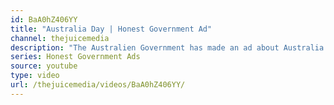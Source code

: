 ```yaml
---
id: BaA0hZ406YY
title: "Australia Day | Honest Government Ad"
channel: thejuicemedia
description: "The Australien Government has made an ad about Australia Day and it's surprisingly honest and informative."
series: Honest Government Ads
source: youtube
type: video
url: /thejuicemedia/videos/BaA0hZ406YY/
---
```


